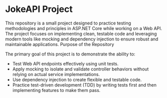# JokeAPI Project

This repository is a small project designed to practice testing methodologies and principles in ASP.NET Core while working on a Web API. The project focuses on implementing clean, testable code and leveraging modern tools like mocking and dependency injection to ensure robust and maintainable applications.
Purpose of the Repository

The primary goal of this project is to demonstrate the ability to:

- Test Web API endpoints effectively using unit tests.
- Apply mocking to isolate and validate controller behaviors without relying on actual service implementations.
- Use dependency injection to create flexible and testable code.
- Practice test-driven development (TDD) by writing tests first and then implementing features to make them pass.
